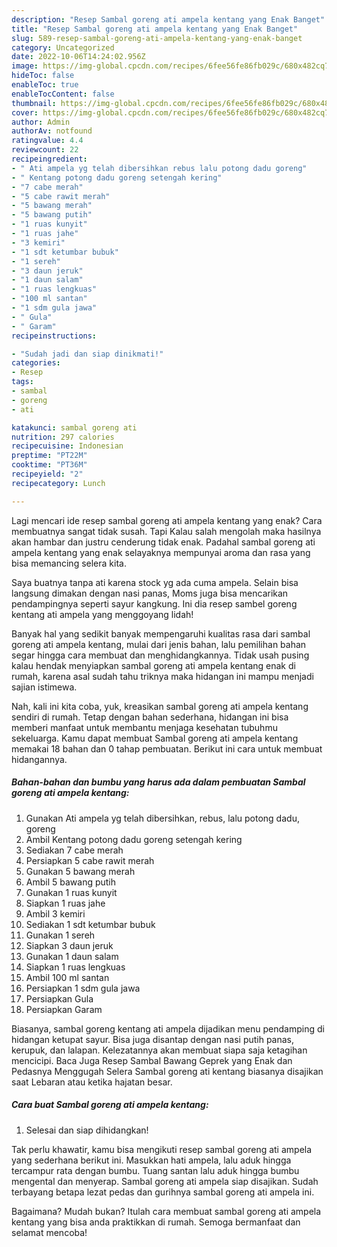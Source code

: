 ```yaml
---
description: "Resep Sambal goreng ati ampela kentang yang Enak Banget"
title: "Resep Sambal goreng ati ampela kentang yang Enak Banget"
slug: 589-resep-sambal-goreng-ati-ampela-kentang-yang-enak-banget
category: Uncategorized
date: 2022-10-06T14:24:02.956Z
image: https://img-global.cpcdn.com/recipes/6fee56fe86fb029c/680x482cq70/sambal-goreng-ati-ampela-kentang-foto-resep-utama.jpg
hideToc: false
enableToc: true
enableTocContent: false
thumbnail: https://img-global.cpcdn.com/recipes/6fee56fe86fb029c/680x482cq70/sambal-goreng-ati-ampela-kentang-foto-resep-utama.jpg
cover: https://img-global.cpcdn.com/recipes/6fee56fe86fb029c/680x482cq70/sambal-goreng-ati-ampela-kentang-foto-resep-utama.jpg
author: Admin
authorAv: notfound
ratingvalue: 4.4
reviewcount: 22
recipeingredient:
- " Ati ampela yg telah dibersihkan rebus lalu potong dadu goreng"
- " Kentang potong dadu goreng setengah kering"
- "7 cabe merah"
- "5 cabe rawit merah"
- "5 bawang merah"
- "5 bawang putih"
- "1 ruas kunyit"
- "1 ruas jahe"
- "3 kemiri"
- "1 sdt ketumbar bubuk"
- "1 sereh"
- "3 daun jeruk"
- "1 daun salam"
- "1 ruas lengkuas"
- "100 ml santan"
- "1 sdm gula jawa"
- " Gula"
- " Garam"
recipeinstructions:

- "Sudah jadi dan siap dinikmati!"
categories:
- Resep
tags:
- sambal
- goreng
- ati

katakunci: sambal goreng ati 
nutrition: 297 calories
recipecuisine: Indonesian
preptime: "PT22M"
cooktime: "PT36M"
recipeyield: "2"
recipecategory: Lunch

---
```



Lagi mencari ide resep sambal goreng ati ampela kentang yang enak? Cara membuatnya sangat tidak susah. Tapi Kalau salah mengolah maka hasilnya akan hambar dan justru cenderung tidak enak. Padahal sambal goreng ati ampela kentang yang enak selayaknya mempunyai aroma dan rasa yang bisa memancing selera kita.


Saya buatnya tanpa ati karena stock yg ada cuma ampela. Selain bisa langsung dimakan dengan nasi panas, Moms juga bisa mencarikan pendampingnya seperti sayur kangkung. Ini dia resep sambel goreng kentang ati ampela yang menggoyang lidah!

Banyak hal yang sedikit banyak mempengaruhi kualitas rasa dari sambal goreng ati ampela kentang, mulai dari jenis bahan, lalu pemilihan bahan segar hingga cara membuat dan menghidangkannya. Tidak usah pusing kalau hendak menyiapkan sambal goreng ati ampela kentang enak di rumah, karena asal sudah tahu triknya maka hidangan ini mampu menjadi sajian istimewa.


Nah, kali ini kita coba, yuk, kreasikan sambal goreng ati ampela kentang sendiri di rumah. Tetap dengan bahan sederhana, hidangan ini bisa memberi manfaat untuk membantu menjaga kesehatan tubuhmu sekeluarga. Kamu dapat membuat Sambal goreng ati ampela kentang memakai 18 bahan dan 0 tahap pembuatan. Berikut ini cara untuk membuat hidangannya.

<!--inarticleads1-->

##### Bahan-bahan dan bumbu yang harus ada dalam pembuatan Sambal goreng ati ampela kentang:

1. Gunakan  Ati ampela yg telah dibersihkan, rebus, lalu potong dadu, goreng
1. Ambil  Kentang potong dadu goreng setengah kering
1. Sediakan 7 cabe merah
1. Persiapkan 5 cabe rawit merah
1. Gunakan 5 bawang merah
1. Ambil 5 bawang putih
1. Gunakan 1 ruas kunyit
1. Siapkan 1 ruas jahe
1. Ambil 3 kemiri
1. Sediakan 1 sdt ketumbar bubuk
1. Gunakan 1 sereh
1. Siapkan 3 daun jeruk
1. Gunakan 1 daun salam
1. Siapkan 1 ruas lengkuas
1. Ambil 100 ml santan
1. Persiapkan 1 sdm gula jawa
1. Persiapkan  Gula
1. Persiapkan  Garam


Biasanya, sambal goreng kentang ati ampela dijadikan menu pendamping di hidangan ketupat sayur. Bisa juga disantap dengan nasi putih panas, kerupuk, dan lalapan. Kelezatannya akan membuat siapa saja ketagihan mencicipi. Baca Juga Resep Sambal Bawang Geprek yang Enak dan Pedasnya Menggugah Selera Sambal goreng ati kentang biasanya disajikan saat Lebaran atau ketika hajatan besar. 

<!--inarticleads2-->

##### Cara buat Sambal goreng ati ampela kentang:


1. Selesai dan siap dihidangkan!

Tak perlu khawatir, kamu bisa mengikuti resep sambal goreng ati ampela yang sederhana berikut ini. Masukkan hati ampela, lalu aduk hingga tercampur rata dengan bumbu. Tuang santan lalu aduk hingga bumbu mengental dan menyerap. Sambal goreng ati ampela siap disajikan. Sudah terbayang betapa lezat pedas dan gurihnya sambal goreng ati ampela ini. 

Bagaimana? Mudah bukan? Itulah cara membuat sambal goreng ati ampela kentang yang bisa anda praktikkan di rumah. Semoga bermanfaat dan selamat mencoba!
